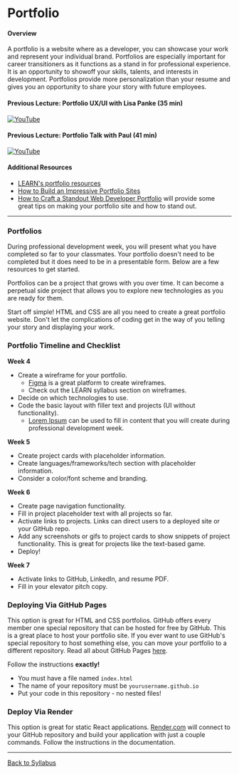 # Portfolio

#### Overview

A portfolio is a website where as a developer, you can showcase your work and represent your individual brand. Portfolios are especially important for career transitioners as it functions as a stand in for professional experience. It is an opportunity to showoff your skills, talents, and interests in development. Portfolios provide more personalization than your resume and gives you an opportunity to share your story with future employees.

#### Previous Lecture: Portfolio UX/UI with Lisa Panke (35 min)

[![YouTube](http://img.youtube.com/vi/oR6ImBFu_-A/0.jpg)](https://www.youtube.com/watch?v=oR6ImBFu_-A)

#### Previous Lecture: Portfolio Talk with Paul (41 min)

[![YouTube](http://img.youtube.com/vi/rtJg3VKBvVo/0.jpg)](https://www.youtube.com/watch?v=rtJg3VKBvVo)

#### Additional Resources

- [LEARN's portfolio resources](https://docs.google.com/document/d/1_2BvaU30PKbmA1KIYHxGtY_VWUOH9-kuU8ra7keZ3Y8/edit)
- [How to Build an Impressive Portfolio Sites](https://docs.google.com/document/d/1G2r9gFyyHHsTjN-d4iDT1z_Sdx2V4bN8QwFVJbMbUlo/edit#heading=h.xhmwww301747)
- [How to Craft a Standout Web Developer Portfolio](https://docs.google.com/document/d/1A_8u1EsxaBQtL11TRmC4nGGECDlJJapVW7pdbYWRRVE/edit#heading=h.98zk7tzdwvrj) will provide some great tips on making your portfolio site and how to stand out.

---

### Portfolios

During professional development week, you will present what you have completed so far to your classmates. Your portfolio doesn't need to be completed but it does need to be in a presentable form. Below are a few resources to get started.

Portfolios can be a project that grows with you over time. It can become a perpetual side project that allows you to explore new technologies as you are ready for them.

Start off simple! HTML and CSS are all you need to create a great portfolio website. Don't let the complications of coding get in the way of you telling your story and displaying your work.

### Portfolio Timeline and Checklist

**Week 4**

- Create a wireframe for your portfolio.
  - [Figma](https://www.figma.com) is a great platform to create wireframes.
  - Check out the LEARN syllabus section on wireframes.
- Decide on which technologies to use.
- Code the basic layout with filler text and projects (UI without functionality).
  - [Lorem Ipsum](https://loremipsum.io/) can be used to fill in content that you will create during professional development week.

**Week 5**

- Create project cards with placeholder information.
- Create languages/frameworks/tech section with placeholder information.
- Consider a color/font scheme and branding.

**Week 6**

- Create page navigation functionality.
- Fill in project placeholder text with all projects so far.
- Activate links to projects. Links can direct users to a deployed site or your GitHub repo.
- Add any screenshots or gifs to project cards to show snippets of project functionality. This is great for projects like the text-based game.
- Deploy!

**Week 7**

- Activate links to GitHub, LinkedIn, and resume PDF.
- Fill in your elevator pitch copy.

### Deploying Via GitHub Pages

This option is great for HTML and CSS portfolios. GitHub offers every member one special repository that can be hosted for free by GitHub. This is a great place to host your portfolio site. If you ever want to use GitHub's special repository to host something else, you can move your portfolio to a different repository. Read all about GitHub Pages [here](https://pages.github.com).

Follow the instructions **exactly!**

- You must have a file named `index.html`
- The name of your repository must be `yourusername.github.io`
- Put your code in this repository - no nested files!

### Deploy Via Render

This option is great for static React applications. [Render.com](https://render.com/docs/deploy-create-react-app) will connect to your GitHub repository and build your application with just a couple commands. Follow the instructions in the documentation.

---

[Back to Syllabus](../README.md#resources)
